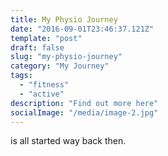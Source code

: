 ```yaml
---
title: My Physio Journey
date: "2016-09-01T23:46:37.121Z"
template: "post"
draft: false
slug: "my-physio-journey"
category: "My Journey"
tags:
  - "fitness"
  - "active"
description: "Find out more here"
socialImage: "/media/image-2.jpg"
---
```


is all started way back then.
